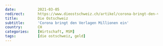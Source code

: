 ```yaml
---
date:          2021-03-05
redirect:      https://www.dieostschweiz.ch/artikel/corona-bringt-den-verlagen-millionen-ein-3nd9xG1
title:         Die Ostschweiz
subtitle:      'Corona bringt den Verlagen Millionen ein'
country:       CH
categories:    [Wirtschaft, MSM]
tags:          [die ostschweiz, geld]
---
```

